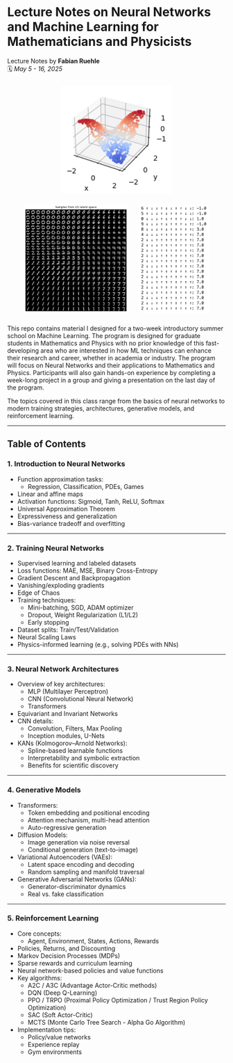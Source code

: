 # Lecture Notes on Neural Networks and Machine Learning for Mathematicians and Physicists

Lecture Notes by **Fabian Ruehle**  
🗓️ *May 5 - 16, 2025*

<p align="center">
  <img src="img/NNTraining.png" height="250", style="padding: 10px;">
  <img src="img/VAE.png" height="250", style="padding: 10px;">
  <img src="img/RL.png" height="250", style="padding: 10px;">
</p>

This repo contains material I designed for a two-week introductory summer school on Machine Learning. The program is designed for graduate students in Mathematics and Physics with no prior knowledge of this fast-developing area who are interested in how ML techniques can enhance their research and career, whether in academia or industry. The program will focus on Neural Networks and their applications to Mathematics and Physics. Participants will also gain hands-on experience by completing a week-long project in a group and giving a presentation on the last day of the program.

The topics covered in this class  range from the basics of neural networks to modern training strategies, architectures, generative models, and reinforcement learning.

---

## Table of Contents

### 1. Introduction to Neural Networks
- Function approximation tasks:
  - Regression, Classification, PDEs, Games
- Linear and affine maps
- Activation functions: Sigmoid, Tanh, ReLU, Softmax
- Universal Approximation Theorem
- Expressiveness and generalization
- Bias-variance tradeoff and overfitting

---

### 2. Training Neural Networks
- Supervised learning and labeled datasets
- Loss functions: MAE, MSE, Binary Cross-Entropy
- Gradient Descent and Backpropagation
- Vanishing/exploding gradients
- Edge of Chaos
- Training techniques:
  - Mini-batching, SGD, ADAM optimizer
  - Dropout, Weight Regularization (L1/L2)
  - Early stopping
- Dataset splits: Train/Test/Validation
- Neural Scaling Laws
- Physics-informed learning (e.g., solving PDEs with NNs)

---

### 3. Neural Network Architectures
- Overview of key architectures:
  - MLP (Multilayer Perceptron)
  - CNN (Convolutional Neural Network)
  - Transformers
- Equivariant and Invariant Networks
- CNN details:
  - Convolution, Filters, Max Pooling
  - Inception modules, U-Nets
- KANs (Kolmogorov–Arnold Networks):
  - Spline-based learnable functions
  - Interpretability and symbolic extraction
  - Benefits for scientific discovery

---

### 4. Generative Models
- Transformers:
  - Token embedding and positional encoding
  - Attention mechanism, multi-head attention
  - Auto-regressive generation
- Diffusion Models:
  - Image generation via noise reversal
  - Conditional generation (text-to-image)
- Variational Autoencoders (VAEs):
  - Latent space encoding and decoding
  - Random sampling and manifold traversal
- Generative Adversarial Networks (GANs):
  - Generator-discriminator dynamics
  - Real vs. fake classification

---

### 5. Reinforcement Learning
- Core concepts:
  - Agent, Environment, States, Actions, Rewards
- Policies, Returns, and Discounting
- Markov Decision Processes (MDPs)
- Sparse rewards and curriculum learning
- Neural network-based policies and value functions
- Key algorithms:
  - A2C / A3C (Advantage Actor-Critic methods)
  - DQN (Deep Q-Learning)
  - PPO / TRPO (Proximal Policy Optimization / Trust Region Policy Optimization)
  - SAC (Soft Actor-Critic)
  - MCTS (Monte Carlo Tree Search - Alpha Go Algorithm)
- Implementation tips:
  - Policy/value networks
  - Experience replay
  - Gym environments
